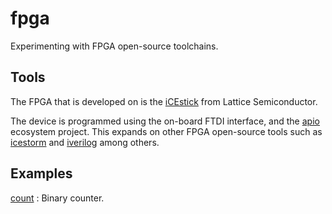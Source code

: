 # fpga
Experimenting with FPGA open-source toolchains.

## Tools

The FPGA that is developed on is the [iCEstick](www.latticesemi.com/icestick)
from Lattice Semiconductor.

The device is programmed using the on-board FTDI interface, and the
[apio](https://github.com/FPGAwars/apio) ecosystem project. This expands on
other FPGA open-source tools such as
[icestorm](http://www.clifford.at/icestorm/) and
[iverilog](http://iverilog.icarus.com/) among others.

## Examples

[count](./count/) : Binary counter.
